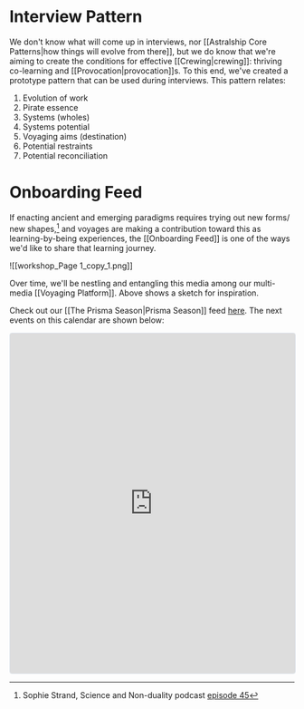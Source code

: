 # Interview Pattern
We don't know what will come up in interviews, nor [[Astralship Core Patterns|how things will evolve from there]], but we do know that we're aiming to create the conditions for effective [[Crewing|crewing]]: thriving co-learning and [[Provocation|provocation]]s. To this end, we've created a prototype pattern that can be used during interviews. This pattern relates:
1. Evolution of work
2. Pirate essence
3. Systems (wholes)
4. Systems potential
5. Voyaging aims (destination)
6. Potential restraints
7. Potential reconciliation
# Onboarding Feed
If enacting ancient and emerging paradigms requires trying out new forms/ new shapes,[^1] and voyages are making a contribution toward this as learning-by-being experiences, the [[Onboarding Feed]] is one of the ways we'd like to share that learning journey. 

![[workshop_Page 1_copy_1.png]]

Over time, we'll be nestling and entangling this media among our multi-media [[Voyaging Platform]]. Above shows a sketch for inspiration.

Check out our [[The Prisma Season|Prisma Season]] feed [here](https://lu.ma/prisma-season?utm_source=astral-fish-pirating-interview). The next events on this calendar are shown below:

<iframe src="https://lu.ma/embed/calendar/cal-yvXOBO4Tsm6FZ4o/events" width="100%" height="600" frameborder="0" style="border: 1px solid #bfcbda88; border-radius: 4px;" allowfullscreen="" aria-hidden="false" tabindex="0" ></iframe>

[^1]: Sophie Strand, Science and Non-duality podcast [episode 45](https://we.scienceandnonduality.com/podcasts/sounds-of-sand/episodes/2148029703) 